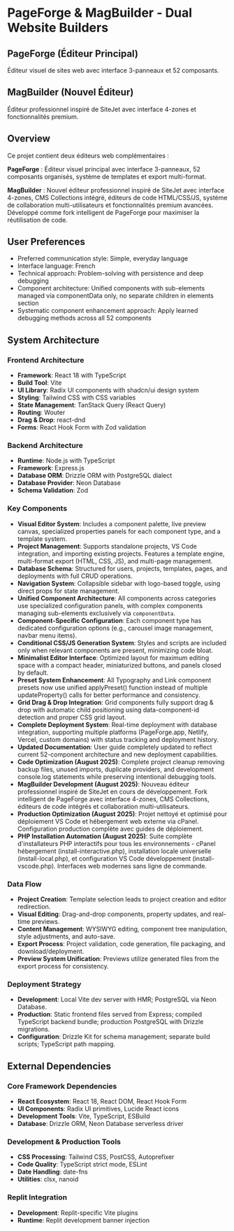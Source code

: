 # PageForge & MagBuilder - Dual Website Builders

## PageForge (Éditeur Principal)
Éditeur visuel de sites web avec interface 3-panneaux et 52 composants.

## MagBuilder (Nouvel Éditeur)
Éditeur professionnel inspiré de SiteJet avec interface 4-zones et fonctionnalités premium.

## Overview
Ce projet contient deux éditeurs web complémentaires :

**PageForge** : Éditeur visuel principal avec interface 3-panneaux, 52 composants organisés, système de templates et export multi-format.

**MagBuilder** : Nouvel éditeur professionnel inspiré de SiteJet avec interface 4-zones, CMS Collections intégré, éditeurs de code HTML/CSS/JS, système de collaboration multi-utilisateurs et fonctionnalités premium avancées. Développé comme fork intelligent de PageForge pour maximiser la réutilisation de code.

## User Preferences
- Preferred communication style: Simple, everyday language
- Interface language: French
- Technical approach: Problem-solving with persistence and deep debugging
- Component architecture: Unified components with sub-elements managed via componentData only, no separate children in elements section
- Systematic component enhancement approach: Apply learned debugging methods across all 52 components

## System Architecture

### Frontend Architecture
- **Framework**: React 18 with TypeScript
- **Build Tool**: Vite
- **UI Library**: Radix UI components with shadcn/ui design system
- **Styling**: Tailwind CSS with CSS variables
- **State Management**: TanStack Query (React Query)
- **Routing**: Wouter
- **Drag & Drop**: react-dnd
- **Forms**: React Hook Form with Zod validation

### Backend Architecture
- **Runtime**: Node.js with TypeScript
- **Framework**: Express.js
- **Database ORM**: Drizzle ORM with PostgreSQL dialect
- **Database Provider**: Neon Database
- **Schema Validation**: Zod

### Key Components
- **Visual Editor System**: Includes a component palette, live preview canvas, specialized properties panels for each component type, and a template system.
- **Project Management**: Supports standalone projects, VS Code integration, and importing existing projects. Features a template engine, multi-format export (HTML, CSS, JS), and multi-page management.
- **Database Schema**: Structured for users, projects, templates, pages, and deployments with full CRUD operations.
- **Navigation System**: Collapsible sidebar with logo-based toggle, using direct props for state management.
- **Unified Component Architecture**: All components across categories use specialized configuration panels, with complex components managing sub-elements exclusively via `componentData`.
- **Component-Specific Configuration**: Each component type has dedicated configuration options (e.g., carousel image management, navbar menu items).
- **Conditional CSS/JS Generation System**: Styles and scripts are included only when relevant components are present, minimizing code bloat.
- **Minimalist Editor Interface**: Optimized layout for maximum editing space with a compact header, miniaturized buttons, and panels closed by default.
- **Preset System Enhancement**: All Typography and Link component presets now use unified applyPreset() function instead of multiple updateProperty() calls for better performance and consistency.
- **Grid Drag & Drop Integration**: Grid components fully support drag & drop with automatic child positioning using data-component-id detection and proper CSS grid layout.
- **Complete Deployment System**: Real-time deployment with database integration, supporting multiple platforms (PageForge.app, Netlify, Vercel, custom domains) with status tracking and deployment history.
- **Updated Documentation**: User guide completely updated to reflect current 52-component architecture and new deployment capabilities.
- **Code Optimization (August 2025)**: Complete project cleanup removing backup files, unused imports, duplicate providers, and development console.log statements while preserving intentional debugging tools.
- **MagBuilder Development (August 2025)**: Nouveau éditeur professionnel inspiré de SiteJet en cours de développement. Fork intelligent de PageForge avec interface 4-zones, CMS Collections, éditeurs de code intégrés et collaboration multi-utilisateurs.
- **Production Optimization (August 2025)**: Projet nettoyé et optimisé pour déploiement VS Code et hébergement web externe via cPanel. Configuration production complète avec guides de déploiement.
- **PHP Installation Automation (August 2025)**: Suite complète d'installateurs PHP interactifs pour tous les environnements - cPanel hébergement (install-interactive.php), installation locale universelle (install-local.php), et configuration VS Code développement (install-vscode.php). Interfaces web modernes sans ligne de commande.

### Data Flow
- **Project Creation**: Template selection leads to project creation and editor redirection.
- **Visual Editing**: Drag-and-drop components, property updates, and real-time previews.
- **Content Management**: WYSIWYG editing, component tree manipulation, style adjustments, and auto-save.
- **Export Process**: Project validation, code generation, file packaging, and download/deployment.
- **Preview System Unification**: Previews utilize generated files from the export process for consistency.

### Deployment Strategy
- **Development**: Local Vite dev server with HMR; PostgreSQL via Neon Database.
- **Production**: Static frontend files served from Express; compiled TypeScript backend bundle; production PostgreSQL with Drizzle migrations.
- **Configuration**: Drizzle Kit for schema management; separate build scripts; TypeScript path mapping.

## External Dependencies

### Core Framework Dependencies
- **React Ecosystem**: React 18, React DOM, React Hook Form
- **UI Components**: Radix UI primitives, Lucide React icons
- **Development Tools**: Vite, TypeScript, ESBuild
- **Database**: Drizzle ORM, Neon Database serverless driver

### Development & Production Tools
- **CSS Processing**: Tailwind CSS, PostCSS, Autoprefixer
- **Code Quality**: TypeScript strict mode, ESLint
- **Date Handling**: date-fns
- **Utilities**: clsx, nanoid

### Replit Integration
- **Development**: Replit-specific Vite plugins
- **Runtime**: Replit development banner injection